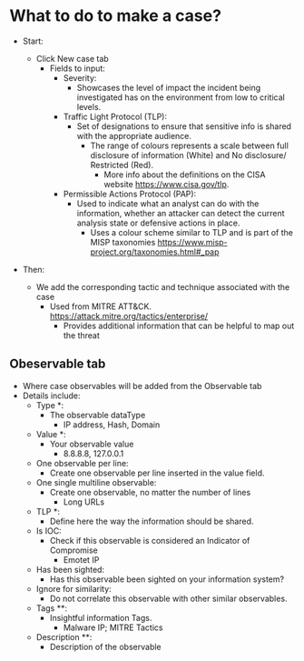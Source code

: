 # What to do to make a case?

- Start:
  - Click New case tab
    - Fields to input:
      - Severity:
        - Showcases the level of impact the incident being investigated has on the environment from low to critical levels.
      - Traffic Light Protocol (TLP):
        - Set of designations to ensure that sensitive info is shared with the appropriate audience.
          - The range of colours represents a scale between full disclosure of information (White) and No disclosure/ Restricted (Red).
            - More info about the definitions on the CISA website <https://www.cisa.gov/tlp>.
      - Permissible Actions Protocol (PAP):
        - Used to indicate what an analyst can do with the information, whether an attacker can detect the current analysis state or defensive actions in place.
          - Uses a colour scheme similar to TLP and is part of the MISP taxonomies <https://www.misp-project.org/taxonomies.html#_pap>

- Then:
  - We add the corresponding tactic and technique associated with the case
    - Used from MITRE ATT&CK. <https://attack.mitre.org/tactics/enterprise/>
      - Provides additional information that can be helpful to map out the threat

## Obeservable tab

- Where case observables will be added from the Observable tab
- Details include:
  - Type *:
    - The observable dataType
      - IP address, Hash, Domain
  - Value *:
    - Your observable value
      - 8.8.8.8, 127.0.0.1
  - One observable per line:
    - Create one observable per line inserted in the value field.
  - One single multiline observable:
    - Create one observable, no matter the number of lines
      - Long URLs
  - TLP *:
    - Define here the way the information should be shared.
  - Is IOC:
    - Check if this observable is considered an Indicator of Compromise
      - Emotet IP
  - Has been sighted:
    - Has this observable been sighted on your information system?
  - Ignore for similarity:
    - Do not correlate this observable with other similar observables.
  - Tags **:
    - Insightful information Tags.
      - Malware IP; MITRE Tactics
  - Description **:
    - Description of the observable

